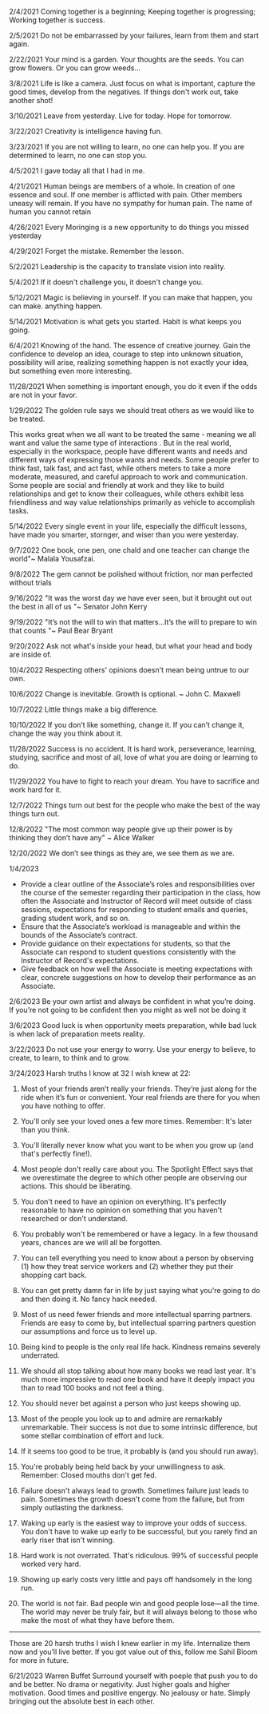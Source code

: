 2/4/2021
Coming together is a beginning;
Keeping together is progressing;
Working together is success.

2/5/2021
Do not be embarrassed by your failures, learn from them and start again.

2/22/2021
Your mind is a garden. Your thoughts are the seeds. You can grow flowers. Or you can grow weeds...

3/8/2021
Life is like a camera. Just focus on what is important, capture the good times, develop from the negatives. If things don't work out, take another shot!

3/10/2021
Leave from yesterday. Live for today. Hope for tomorrow.

3/22/2021
Creativity is intelligence having fun.

3/23/2021
If you are not willing to learn, no one can help you. If you are determined to learn, no one can stop you.

4/5/2021
I gave today all that I had in me.

4/21/2021
Human beings are members of a whole. In creation of one essence and soul. If one member is afflicted with pain. Other members uneasy will remain. If you have no sympathy for human pain. The name of human you cannot retain

4/26/2021
Every Moringing is a new opportunity to do things you missed yesterday

4/29/2021
Forget the mistake. Remember the lesson.

5/2/2021
Leadership is the capacity to translate vision into reality.

5/4/2021
If it doesn't challenge you, it doesn't change you.

5/12/2021
Magic is believing in yourself. If you can make that happen, you can make. anything happen.

5/14/2021
Motivation is what gets you started. Habit is what keeps you going. 

6/4/2021
Knowing of the hand. The essence of creative journey. Gain the confidence to develop an idea, courage to step into unknown situation, possibility will arise, realizing something happen is not exactly your idea, but something even more interesting.

11/28/2021
When something is important enough, you do it even if the odds are not in your favor.

1/29/2022
The golden rule says we should treat others as we would like to be treated.

This works great when we all want to be treated the same - meaning we all want and value the same type of interactions . But in the real world, especially in the workspace, people have different wants and needs and different ways of expressing those wants and needs. Some people prefer to think fast, talk fast, and act fast, while others meters to take a more moderate, measured, and careful approach to work and communication. Some people are social and friendly at work and they like to build relationships and get to know their colleagues, while others exhibit less friendliness and way value relationships primarily as vehicle to accomplish tasks.

5/14/2022
Every single event in your life, especially the difficult lessons, have made you smarter, stornger, and wiser than you were yesterday.

9/7/2022
One book, one pen, one chald and one teacher can change the world"~ Malala Yousafzai.

9/8/2022
The gem cannot be polished without friction, nor man perfected without trials

9/16/2022
"It was the worst day we have ever seen, but it brought out out the best in all of us "~ Senator John Kerry

9/19/2022
"It’s not the will to win that matters…It’s the will to prepare to win that counts "~ Paul Bear Bryant

9/20/2022
Ask not what's inside your head, but what your head and body are inside of.

10/4/2022
Respecting others' opinions doesn't mean being untrue to our own.

10/6/2022
Change is inevitable.  Growth is optional. ~ John C. Maxwell

10/7/2022
Little things make a big difference.

10/10/2022
If you don’t like something, change it.  If you can’t change it, change the way you think about it.

11/28/2022
Success is no accident.  It is hard work, perseverance, learning, studying, sacrifice and most of all, love of what you are doing or learning to do.

11/29/2022
You have to fight to reach your dream.  You have to sacrifice and work hard for it.

12/7/2022
Things turn out best for the people who make the best of the way things turn out.

12/8/2022
"The most common way people give up their power is by thinking they don’t have any" ~ Alice Walker

12/20/2022
We don’t see things as they are, we see them as we are.

1/4/2023
- Provide a clear outline of the Associate’s roles and responsibilities over the course of the semester regarding their participation in the class, how often the Associate and Instructor of Record will meet outside of class sessions, expectations for responding to student emails and queries, grading student work, and so on.
- Ensure that the Associate’s workload is manageable and within the bounds of the Associate’s contract.
- Provide guidance on their expectations for students, so that the Associate can respond to student questions consistently with the Instructor of Record's expectations.
- Give feedback on how well the Associate is meeting expectations with clear, concrete suggestions on how to develop their performance as an Associate.

2/6/2023
Be your own artist and always be confident in what you’re doing. If you’re not going to be confident then you might as well not be doing it

3/6/2023
Good luck is when opportunity meets preparation, while bad luck is when lack of preparation meets reality.

3/22/2023
Do not use your energy to worry. Use your energy to believe, to create, to learn, to think and to grow.

3/24/2023
Harsh truths I know at 32 I wish knew at 22:

1. Most of your friends aren’t really your friends. They’re just along for the ride when it’s fun or convenient. Your real friends are there for you when you have nothing to offer.

2. You'll only see your loved ones a few more times. Remember: It's later than you think.

3. You'll literally never know what you want to be when you grow up (and that's perfectly fine!).

4. Most people don't really care about you. The Spotlight Effect says that we overestimate the degree to which other people are observing our actions. This should be liberating.

5. You don't need to have an opinion on everything. It's perfectly reasonable to have no opinion on something that you haven't researched or don't understand.

6. You probably won't be remembered or have a legacy. In a few thousand years, chances are we will all be forgotten.

7. You can tell everything you need to know about a person by observing (1) how they treat service workers and (2) whether they put their shopping cart back.

8. You can get pretty damn far in life by just saying what you're going to do and then doing it. No fancy hack needed.

9. Most of us need fewer friends and more intellectual sparring partners. Friends are easy to come by, but intellectual sparring partners question our assumptions and force us to level up.

10. Being kind to people is the only real life hack. Kindness remains severely underrated.

11. We should all stop talking about how many books we read last year. It's much more impressive to read one book and have it deeply impact you than to read 100 books and not feel a thing.

12. You should never bet against a person who just keeps showing up.

13. Most of the people you look up to and admire are remarkably unremarkable. Their success is not due to some intrinsic difference, but some stellar combination of effort and luck.

14. If it seems too good to be true, it probably is (and you should run away).

15. You're probably being held back by your unwillingness to ask. Remember: Closed mouths don't get fed.

16. Failure doesn't always lead to growth. Sometimes failure just leads to pain. Sometimes the growth doesn't come from the failure, but from simply outlasting the darkness.

17. Waking up early is the easiest way to improve your odds of success. You don't have to wake up early to be successful, but you rarely find an early riser that isn't winning.

18. Hard work is not overrated. That's ridiculous. 99% of successful people worked very hard.

19. Showing up early costs very little and pays off handsomely in the long run.

20. The world is not fair. Bad people win and good people lose—all the time. The world may never be truly fair, but it will always belong to those who make the most of what they have before them.

***

Those are 20 harsh truths I wish I knew earlier in my life. Internalize them now and you’ll live better. If you got value out of this, follow me Sahil Bloom for more in future.

6/21/2023
Warren Buffet
Surround yourself with poeple that push you to do and be better. No drama or negativity. Just higher goals and higher motivation. Good times and positive engergy. No jealousy or hate. Simply bringing out the absolute best in each other.

